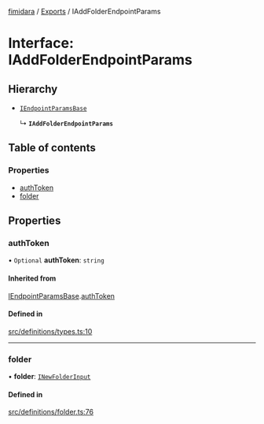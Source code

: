 [fimidara](../README.md) / [Exports](../modules.md) / IAddFolderEndpointParams

# Interface: IAddFolderEndpointParams

## Hierarchy

- [`IEndpointParamsBase`](IEndpointParamsBase.md)

  ↳ **`IAddFolderEndpointParams`**

## Table of contents

### Properties

- [authToken](IAddFolderEndpointParams.md#authtoken)
- [folder](IAddFolderEndpointParams.md#folder)

## Properties

### authToken

• `Optional` **authToken**: `string`

#### Inherited from

[IEndpointParamsBase](IEndpointParamsBase.md).[authToken](IEndpointParamsBase.md#authtoken)

#### Defined in

[src/definitions/types.ts:10](https://github.com/softkave/files-js/blob/852341e/src/definitions/types.ts#L10)

___

### folder

• **folder**: [`INewFolderInput`](INewFolderInput.md)

#### Defined in

[src/definitions/folder.ts:76](https://github.com/softkave/files-js/blob/852341e/src/definitions/folder.ts#L76)
